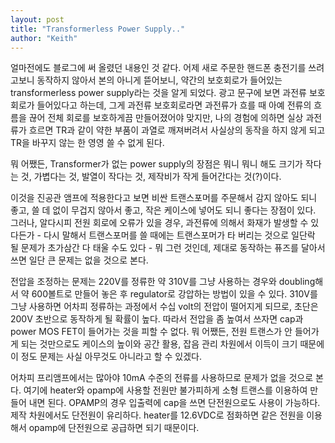 ```yaml
---
layout: post
title: "Transformerless Power Supply.."
author: "Keith"
---
```


얼마전에도 블로그에 써 올렸던 내용인 것 같다. 어제 새로 주문한 핸드폰 충전기를 쓰려고보니 동작하지 않아서 본의 아니게 뜯어보니, 약간의 보호회로가 들어있는 transformerless power supply라는 것을 알게 되었다. 광고 문구에 보면 과전류 보호회로가 들어있다고 하는데, 그게 과전류 보호회로라면 과전류가 흐를 때 아예 전류의 흐름을 끊어 전체 회로를 보호하게끔 만들어졌어야 맞지만, 나의 경험에 의하면 실상 과전류가 흐르면 TR과 같이 약한 부품이 과열로 깨져버려서 사실상의 동작을 하지 않게 되고 TR을 바꾸지 않는 한 영영 쓸 수 없게 된다. 

뭐 어쨌든, Transformer가 없는 power supply의 장점은 뭐니 뭐니 해도 크기가 작다는 것, 가볍다는 것, 발열이 작다는 것, 제작비가 작게 들어간다는 것(?)이다. 

이것을 진공관 앰프에 적용한다고 보면 비싼 트랜스포머를 주문해서 감지 않아도 되니 좋고, 쓸 데 없이 무겁지 않아서 좋고, 작은 케이스에 넣어도 되니 좋다는 장점이 있다. 그러나, 알다시피 전원 회로에 오류가 있을 경우, 과전류에 의해서 화재가 발생할 수 있다든가 - 다시 말해서 트랜스포머를 쓸 때에는 트랜스포머가 타 버리는 것으로 일단락 될 문제가 초가삼간 다 태울 수도 있다 - 뭐 그런 것인데, 제대로 동작하는 퓨즈를 달아서 쓰면 일단 큰 문제는 없을 것으로 본다.

전압을 조정하는 문제는 220V를 정류한 약 310V를 그냥 사용하는 경우와 doubling해서 약 600볼트로 만들어 놓은 후 regulator로 강압하는 방법이 있을 수 있다. 310V를 그냥 사용하면 어차피 정류하는 과정에서 수십 volt의 전압이 떨어지게 되므로, 초단은 200V 초반으로 동작하게 될 확률이 높다. 따라서 전압을 좀 높여서 쓰자면 cap과 power MOS FET이 들어가는 것을 피할 수 없다. 뭐 어쨌든, 전원 트랜스가 안 들어가게 되는 것만으로도 케이스의 높이와 공간 활용, 잡음 관리 차원에서 이득이 크기 때문에 이 정도 문제는 사실 아무것도 아니라고 할 수 있겠다.

어차피 프리앰프에서는 많아야 10mA 수준의 전류를 사용하므로 문제가 없을 것으로 본다. 여기에 heater와 opamp에 사용할 전원만 불가피하게 소형 트랜스를 이용하여 만들어 내면 된다. OPAMP의 경우 입출력에 cap을 쓰면 단전원으로도 사용이 가능하다. 제작 차원에서도 단전원이 유리하다. heater를 12.6VDC로 점화하면 같은 전원을 이용해서 opamp에 단전원으로 공급하면 되기 때문이다.



